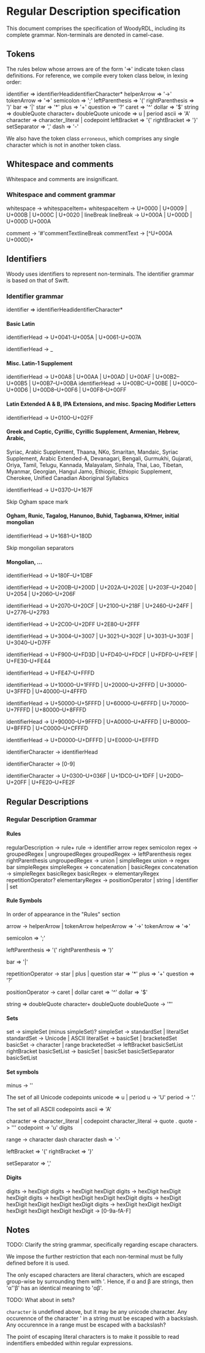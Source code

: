 # Regular Description specification

This document comprises the specification of WoodyRDL, including its complete
grammar. Non-terminals are denoted in camel-case.

## Tokens
The rules below whose arrows are of the form '=>' indicate token class definitions.
For reference, we compile every token class below, in lexing order:

identifier       => identifierHead­identifierCharacter*
helperArrow      => '->'
tokenArrow       => '=>'
semicolon        => ';'
leftParenthesis  => '('
rightParenthesis => ')'
bar              => '|'
star             => '*'
plus             => '+'
question         => '?'
caret            => '^'
dollar           => '$'
string           => doubleQuote character+ doubleQuote
unicode          => u | period
ascii            => 'A'
character        => character_literal | codepoint
leftBracket      => '{'
rightBracket     => '}'
setSeparator     => ','
dash             => '-'

We also have the token class `erroneous`, which comprises any single character
which is not in another token class.

## Whitespace and comments

Whitespace and comments are insignificant.

### Whitespace and comment grammar

whitespace     -> whitespaceItem+
whitespaceItem -> U+0000 | U+0009 | U+000B | U+000C | U+0020
                | lineBreak
lineBreak      -> U+000A | U+000D | U+000D U+000A

comment     -> '#'­commentText­lineBreak
commentText -> [^U+000A U+000D]*

## Identifiers

Woody uses identifiers to represent non-terminals. The identifier grammar is
based on that of Swift.

### Identifier grammar

identifier => identifierHead­identifierCharacter*

#### Basic Latin
identifierHead -> U+0041-U+005A | U+0061-U+007A

identifierHead -> _­

#### Misc. Latin-1 Supplement

identifierHead -> U+00A8 | U+00AA | U+00AD | U+00AF | U+00B2–U+00B5 | U+00B7–U+00BA
identifierHead -> U+00BC–U+00BE | U+00C0–U+00D6 | U+00D8–U+00F6 | U+00F8–U+00FF

#### Latin Extended A & B, IPA Extensions, and misc. Spacing Modifier Letters

identifierHead -> U+0100–U+02FF

#### Greek and Coptic, Cyrillic, Cyrillic Supplement, Armenian, Hebrew, Arabic,
Syriac, Arabic Supplement, Thaana, NKo, Smaritan, Mandaic, Syriac Supplement,
Arabic Extended-A, Devanagari, Bengali, Gurmukhi, Gujarati, Oriya, Tamil,
Telugu, Kannada, Malayalam, Sinhala, Thai, Lao, Tibetan, Myanmar, Georgian,
Hangul Jamo, Ethiopic, Ethiopic Supplement, Cherokee, Unified Canadian
Aboriginal Syllabics

identifierHead -> U+0370–U+167F

Skip Ogham space mark

#### Ogham, Runic, Tagalog, Hanunoo, Buhid, Tagbanwa, KHmer, initial mongolian

identifierHead -> U+1681–U+180D

Skip mongolian separators

#### Mongolian, ...
identifierHead -> U+180F–U+1DBF


identifierHead -> U+200B–U+200D | U+202A–U+202E | U+203F–U+2040 | U+2054
                 | U+2060–U+206F

identifierHead -> U+2070–U+20CF | U+2100–U+218F | U+2460–U+24FF |  U+2776–U+2793

identifierHead -> U+2C00–U+2DFF  U+2E80–U+2FFF

identifierHead -> U+3004–U+3007 | U+3021–U+302F | U+3031–U+303F |  U+3040–U+D7FF

identifierHead -> U+F900–U+FD3D | U+FD40–U+FDCF | U+FDF0–U+FE1F |  U+FE30–U+FE44

identifierHead -> U+FE47–U+FFFD

identifierHead -> U+10000–U+1FFFD | U+20000–U+2FFFD | U+30000–U+3FFFD
                 | U+40000–U+4FFFD

identifierHead -> U+50000–U+5FFFD | U+60000–U+6FFFD | U+70000–U+7FFFD
                 | U+80000–U+8FFFD

identifierHead -> U+90000–U+9FFFD | U+A0000–U+AFFFD | U+B0000–U+BFFFD
                 | U+C0000–U+CFFFD

identifierHead -> U+D0000–U+DFFFD | U+E0000–U+EFFFD

identifierCharacter -> identifierHead­

identifierCharacter -> [0-9]

identifierCharacter -> U+0300–U+036F | U+1DC0–U+1DFF | U+20D0–U+20FF
                      | U+FE20–U+FE2F

## Regular Descriptions

### Regular Description Grammar

#### Rules

regularDescription -> rule+
rule            -> identifier arrow regex semicolon
regex           -> groupedRegex | ungroupedRegex
groupedRegex    -> leftParenthesis regex rightParenthesis
ungroupedRegex  -> union | simpleRegex
union           -> regex bar simpleRegex
simpleRegex     -> concatenation | basicRegex
concatenation   -> simpleRegex basicRegex
basicRegex      -> elementaryRegex repetitionOperator?
elementaryRegex -> positionOperator | string | identifier | set

#### Rule Symbols
In order of appearance in the "Rules" section

arrow -> helperArrow | tokenArrow
    helperArrow => '->'
    tokenArrow  => '=>'

semicolon => ';'

leftParenthesis  => '('
rightParenthesis => ')'

bar => '|'

repetitionOperator -> star | plus | question
    star     => '*'
    plus     => '+'
    question => '?'

positionOperator -> caret | dollar
    caret  => '^'
    dollar => '$'

string => doubleQuote character+ doubleQuote
    doubleQuote -> '"'

#### Sets

set          -> simpleSet (minus simpleSet)?
simpleSet    -> standardSet | literalSet
standardSet  -> Unicode | ASCII
literalSet   -> basicSet | bracketedSet
basicSet     -> character | range
bracketedSet -> leftBracket basicSetList rightBracket
basicSetList -> basicSet | basicSet basicSetSeparator basicSetList

#### Set symbols

minus -> '\'

The set of all Unicode codepoints
unicode => u | period
    u       -> 'U'
    period  -> '.'

The set of all ASCII codepoints
ascii => 'A'

character => character_literal | codepoint
    character_literal -> quote .
        quote -> '''
    codepoint         -> 'u' digits

range -> character dash character
    dash => '-'

leftBracket => '{'
rightBracket => '}'

setSeparator => ','

#### Digits

digits   -> hexDigit
digits   -> hexDigit hexDigit
digits   -> hexDigit hexDigit hexDigit
digits   -> hexDigit hexDigit hexDigit hexDigit
digits   -> hexDigit hexDigit hexDigit hexDigit hexDigit
digits   -> hexDigit hexDigit hexDigit hexDigit hexDigit hexDigit
hexDigit -> [0-9a-fA-F]

## Notes

TODO: Clarify the string grammar, specifically regarding escape characters.

We impose the further restriction that each non-terminal must be fully defined
before it is used.

The only escaped characters are literal characters, which are escaped group-wise
by surrounding them with '. Hence, if α and β are strings, then 'α''β' has an
identical meaning to 'αβ'.

TODO: What about in sets?

`character` is undefined above, but it may be any unicode character. Any occurennce
of the character ' in a string must be escaped with a backslash. Any occurennce
in a range must be escaped with a backslash?

The point of escaping literal characters is to make it possible to read
indentifiers embedded within regular expressions.

